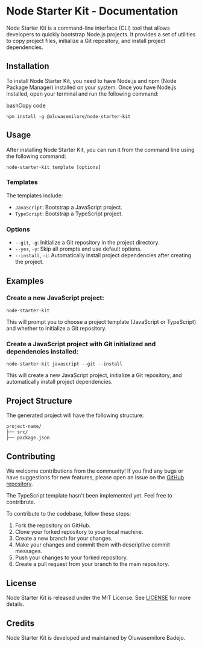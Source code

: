 # Node Starter Kit - Documentation

Node Starter Kit is a command-line interface (CLI) tool that allows developers to quickly bootstrap Node.js projects. It provides a set of utilities to copy project files, initialize a Git repository, and install project dependencies.

## Installation

To install Node Starter Kit, you need to have Node.js and npm (Node Package Manager) installed on your system. Once you have Node.js installed, open your terminal and run the following command:

bashCopy code

`npm install -g @oluwasemilore/node-starter-kit`

## Usage

After installing Node Starter Kit, you can run it from the command line using the following command:

`node-starter-kit template [options]`

### Templates

The templates include:

- `JavaScript`: Bootstrap a JavaScript project.
- `TypeScript`: Bootstrap a TypeScript project.

### Options

- `--git`, `-g`: Initialize a Git repository in the project directory.
- `--yes`, `-y`: Skip all prompts and use default options.
- `--install`, `-i`: Automatically install project dependencies after creating the project.

## Examples

### Create a new JavaScript project:

`node-starter-kit`

This will prompt you to choose a project template (JavaScript or TypeScript) and whether to initialize a Git repository.

### Create a JavaScript project with Git initialized and dependencies installed:

`node-starter-kit javascript --git --install`

This will create a new JavaScript project, initialize a Git repository, and automatically install project dependencies.

## Project Structure

The generated project will have the following structure:

```bash
project-name/
├── src/
├── package.json
```

## Contributing

We welcome contributions from the community! If you find any bugs or have suggestions for new features, please open an issue on the [GitHub repository](https://github.com/oluwasemilorebadejo/node-starter-kit/issues).

The TypeScript template hasn't been implemented yet. Feel free to contribrute.

To contribute to the codebase, follow these steps:

1. Fork the repository on GitHub.
2. Clone your forked repository to your local machine.
3. Create a new branch for your changes.
4. Make your changes and commit them with descriptive commit messages.
5. Push your changes to your forked repository.
6. Create a pull request from your branch to the main repository.

## License

Node Starter Kit is released under the MIT License. See [LICENSE](https://github.com/oluwasemilorebadejo/node-starter-kit/blob/main/LICENSE) for more details.

## Credits

Node Starter Kit is developed and maintained by Oluwasemilore Badejo.
